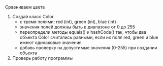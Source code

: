 Сравниваем цвета

1. Создай класс Color 
   - с тремя полями: red (int), green (int), blue (int) 
   - значения полей должны быть в диапазоне от 0 до 255
   - переопредели методы equals() и hashCode() так, 
     чтобы два объекта Color считались равными, если их поля red, green и blue имеют одинаковые значения
   - добавь проверку на допустимые значения (0-255) при создании объекта
2. Проверь работу программы